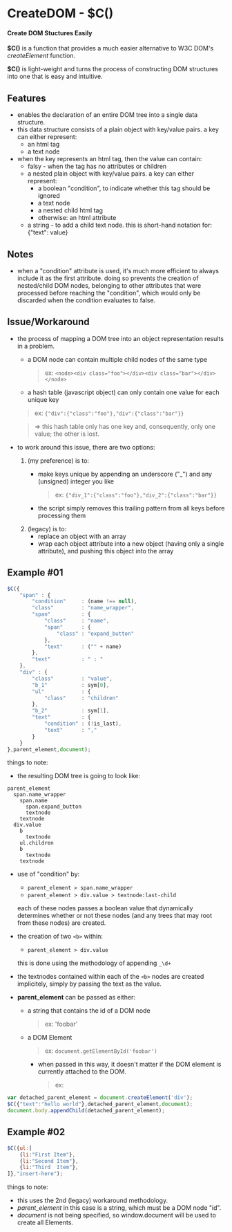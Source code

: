 # CreateDOM - $C()

#### Create DOM Stuctures Easily

__$C()__ is a function that provides a much easier alternative to W3C DOM's _createElement_ function.

__$C()__ is light-weight and turns the process of constructing DOM structures into one that is easy and intuitive.

## Features

  * enables the declaration of an entire DOM tree into a single data structure.
  * this data structure consists of a plain object with key/value pairs.
    a key can either represent:
      * an html tag
      * a text node
  * when the key represents an html tag, then the value can contain:
	  *	falsy - when the tag has no attributes or children
	  * a nested plain object with key/value pairs.
        a key can either represent:
          * a boolean "condition", to indicate whether this tag should be ignored
          * a text node
          * a nested child html tag
          * otherwise: an html attribute
      * a string - to add a child text node.
        this is short-hand notation for: {"text": value}

## Notes

  * when a "condition" attribute is used, it's much more efficient to always include it as the first attribute.
    doing so prevents the creation of nested/child DOM nodes,
    belonging to other attributes that were processed before reaching the "condition",
    which would only be discarded when the condition evaluates to false.

## Issue/Workaround

  * the process of mapping a DOM tree into an object representation results in a problem.
    * a DOM node can contain multiple child nodes of the same type

      > ex: `<node><div class="foo"></div><div class="bar"></div></node>`
    * a hash table (javascript object) can only contain one value for each unique key

     > ex: `{"div":{"class":"foo"},"div":{"class":"bar"}}`

     > => this hash table only has one key and, consequently, only one value; the other is lost.

  * to work around this issue, there are two options:
    1. (my preference) is to:
        * make keys unique by appending an underscore ("_") and any (unsigned) integer you like

          > ex: `{"div_1":{"class":"foo"},"div_2":{"class":"bar"}}`
        * the script simply removes this trailing pattern from all keys before processing them
    2. (legacy) is to:
        * replace an object with an array
        * wrap each object attribute into a new object (having only a single attribute),
          and pushing this object into the array

## Example #01

```javascript
$C({
	"span" : {
		"condition"		: (name !== null),
		"class"			: "name_wrapper",
		"span"			: {
			"class"		: "name",
			"span"		: {
				"class"	: "expand_button"
			},
			"text"		: ("" + name)
		},
		"text"			: " : "
	},
	"div" : {
		"class"			: "value",
		"b_1"			: sym[0],
		"ul"			: {
			"class"		: "children"
		},
		"b_2"			: sym[1],
		"text"			: {
			"condition"	: (!is_last),
			"text"		: ","
		}
	}
},parent_element,document);
```

things to note:

  * the resulting DOM tree is going to look like:

```AsciiDoc
parent_element
  span.name_wrapper
    span.name
      span.expand_button
      textnode
    textnode
  div.value
    b
      textnode
    ul.children
    b
      textnode
    textnode
```
        
  * use of "condition" by:
    * `parent_element > span.name_wrapper`
    * `parent_element > div.value > textnode:last-child`

    each of these nodes passes a boolean value that dynamically determines whether or not these nodes (and any trees that may root from these nodes) are created.

  * the creation of two `<b>` within:
    * `parent_element > div.value`

    this is done using the methodology of appending `_\d+`

  * the textnodes contained within each of the `<b>` nodes are created implicitely,
    simply by passing the text as the value.

  * __parent_element__ can be passed as either:
    * a string that contains the id of a DOM node

      > ex: 'foobar'
    * a DOM Element

      > ex: `document.getElementById('foobar')`
      * when passed in this way, it doesn't matter if the DOM element is currently attached to the DOM.

        > ex:
```javascript
var detached_parent_element = document.createElement('div');
$C({"text":"hello world"},detached_parent_element,document);
document.body.appendChild(detached_parent_element);
```

## Example #02

```javascript
$C({ul:[
	{li:"First Item"},
	{li:"Second Item"},
	{li:"Third  Item"},
]},"insert-here");
```

things to note:

  * this uses the 2nd (legacy) workaround methodology.
  * _parent_element_ in this case is a string, which must be a DOM node "id".
  * _document_ is not being specified, so window.document will be used to create all Elements.
